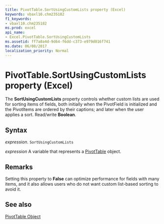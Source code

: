 ```yaml
---
title: PivotTable.SortUsingCustomLists property (Excel)
keywords: vbaxl10.chm235182
f1_keywords:
- vbaxl10.chm235182
ms.prod: excel
api_name:
- Excel.PivotTable.SortUsingCustomLists
ms.assetid: ff7a8a4d-9d64-f6dd-c373-e979d016f741
ms.date: 06/08/2017
localization_priority: Normal
---
```



# PivotTable.SortUsingCustomLists property (Excel)

The  **SortUsingCustomLists** property controls whether custom lists are used for sorting items of fields, both initially when the PivotField is initialized and the PivotItems are ordered by their captions; and later when the user applies a sort. Read/write **Boolean**.


## Syntax

_expression_. `SortUsingCustomLists`

_expression_ A variable that represents a [PivotTable](Excel.PivotTable.md) object.


## Remarks

Setting this property to  **False** can optimize performance for fields with many items, and it also allows users who do not want custom list-based sorting to avoid it.


## See also


[PivotTable Object](Excel.PivotTable.md)

